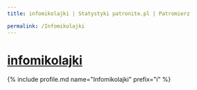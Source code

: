 ```yaml
---
title: infomikolajki | Statystyki patronite.pl | Patromierz

permalink: /Infomikolajki
---
```


# [infomikolajki](https://patronite.pl/Infomikolajki)

{% include profile.md name="Infomikolajki" prefix="i" %}
